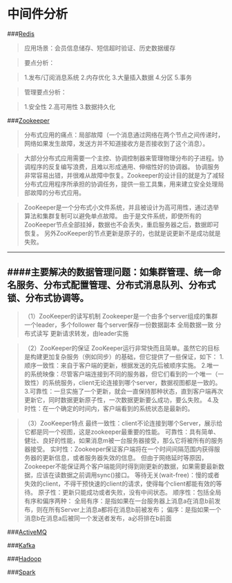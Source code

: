 # 中间件分析

###[Redis](https://redis.io/documentation)
>应用场景：会员信息储存、短信超时验证、历史数据缓存

>要点分析：

>1.发布/订阅消息系统
>2.内存优化
>3.大量插入数据
>4.分区
>5.事务

>管理要点分析：

>1.安全性
>2.高可用性
>3.数据持久化

###[Zookeeper](http://blog.csdn.net/tswisdom/article/details/41522069)

>分布式应用的痛点：局部故障（一个消息通过网络在两个节点之间传递时，网络如果发生故障，发送方并不知道接收方是否接收到了这个消息）。

>大部分分布式应用需要一个主控、协调控制器来管理物理分布的子进程。协调程序的反复编写浪费，且难以形成通用、伸缩性好的协调器。
>协调服务非常容易出错，并很难从故障中恢复。Zookeeper的设计目的就是为了减轻分布式应用程序所承担的协调任务，提供一些工具集，用来建立安全处理局部故障的分布式应用。

>ZooKeeper是一个分布式小文件系统，并且被设计为高可用性，通过选举算法和集群复制可以避免单点故障。
>由于是文件系统，即使所有的ZooKeeper节点全部挂掉，数据也不会丢失，重启服务器之后，数据即可恢复。
>另外ZooKeeper的节点更新是原子的，也就是说更新不是成功就是失败。

---
####主要解决的数据管理问题：如集群管理、统一命名服务、分布式配置管理、分布式消息队列、分布式锁、分布式协调等。
---

>（1）ZooKeeper的读写机制
>Zookeeper是一个由多个server组成的集群
>一个leader，多个follower
>每个server保存一份数据副本
>全局数据一致
>分布式读写
>更新请求转发，由leader实施

>（2）ZooKeeper的保证
>ZooKeeper运行非常快而且简单。虽然它的目标是构建更加复杂服务（例如同步）的基础，但它提供了一些保证，如下：
>1.顺序一致性：来自于客户端的更新，根据发送的先后被顺序实施。
>2.唯一的系统映像：尽管客户端连接到不同的服务器，但它们看到的一个唯一（一致性）的系统服务，client无论连接到哪个server，数据视图都是一致的。
>3.可靠性：一旦实施了一个更新，就会一直保持那种状态，直到客户端再次更新它，同时数据更新原子性，一次数据更新要么成功，要么失败。
>4.及时性：在一个确定的时间内，客户端看到的系统状态是最新的。

>（3）ZooKeeper特点
>最终一致性：client不论连接到哪个Server，展示给它都是同一个视图，这是zookeeper最重要的性能。
>可靠性：具有简单、健壮、良好的性能，如果消息m被一台服务器接受，那么它将被所有的服务器接受。
>实时性：Zookeeper保证客户端将在一个时间间隔范围内获得服务器的更新信息，或者服务器失效的信息。 但由于网络延时等原因，Zookeeper不能保证两个客户端能同时得到刚更新的数据，如果需要最新数据，应该在读数据之前调用sync()接口。
>等待无关(wait-free)：慢的或者失效的client，不得干预快速的client的请求，使得每个client都能有效的等待。
>原子性：更新只能成功或者失败，没有中间状态。
>顺序性：包括全局有序和偏序两种：
>全局有序：是指如果在一台服务器上消息a在消息b前发布，则在所有Server上消息a都将在消息b前被发布；
>偏序：是指如果一个消息b在消息a后被同一个发送者发布，a必将排在b前面

###[ActiveMQ](http://activemq.apache.org/)

###[Kafka](http://kafka.apache.org/)

###[Hadoop](http://hadoop.apache.org/)

###[Spark](http://spark.apache.org/)
